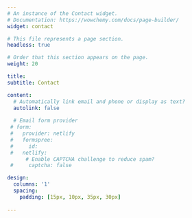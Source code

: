 ```yaml
---
# An instance of the Contact widget.
# Documentation: https://wowchemy.com/docs/page-builder/
widget: contact

# This file represents a page section.
headless: true

# Order that this section appears on the page.
weight: 20

title: 
subtitle: Contact

content:
  # Automatically link email and phone or display as text?
  autolink: false
  
  # Email form provider
 # form:
 #   provider: netlify
 #   formspree:
 #     id:
 #   netlify:
      # Enable CAPTCHA challenge to reduce spam?
 #     captcha: false

design:
  columns: '1'
  spacing:
    padding: [15px, 10px, 35px, 30px]
    
---
```


